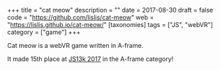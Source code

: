 +++
title = "cat meow"
description = ""
date = 2017-08-30
draft = false
code = "https://github.com/lislis/cat-meow"
web = "https://lislis.github.io/cat-meow/"
[taxonomies]
tags = ["JS", "webVR"]
category = ["game"]
+++

Cat meow is a webVR game written in A-frame.

It made 15th place at [JS13k 2017](http://2017.js13kgames.com/) in the A-frame category!
